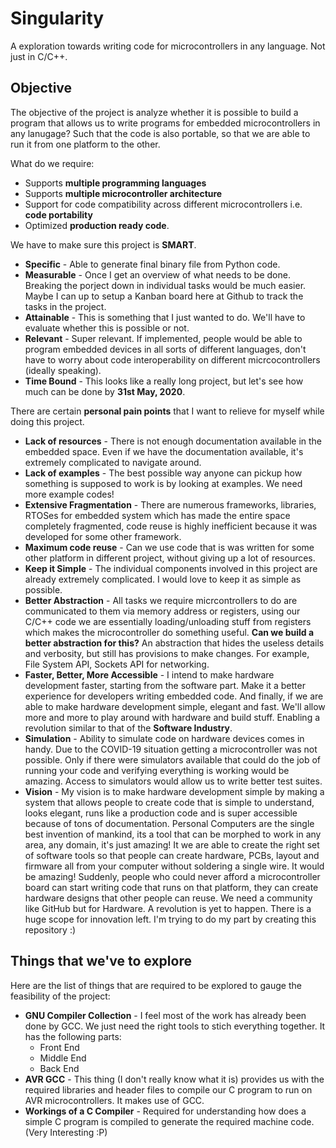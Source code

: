 # Singularity
A exploration towards writing code for microcontrollers in any language. Not just in C/C++.

## Objective
The objective of the project is analyze whether it is possible to build a program that allows us to write programs for embedded microcontrollers in any lanugage? Such that the code is also portable, so that we are able to run it from one platform to the other.

What do we require:
 - Supports **multiple programming languages**
 - Supports **multiple microcontroller architecture**
 - Support for code compatibility across different microcontrollers i.e. **code portability**
 - Optimized **production ready code**.

We have to make sure this project is **SMART**.
 - **Specific** - Able to generate final binary file from Python code.
 - **Measurable** - Once I get an overview of what needs to be done. Breaking the porject down in individual tasks would be much easier. Maybe I can up to setup a Kanban board  here at Github to track the tasks in the project.
 - **Attainable** - This is something that I just wanted to do. We'll have to evaluate whether this is possible or not.
 - **Relevant** - Super relevant. If implemented, people would be able to program embedded devices in all sorts of different languages, don't have to worry about code interoperability on different micrcocontrollers (ideally speaking).
 - **Time Bound** - This looks like a really long project, but let's see how much can be done by **31st May, 2020**.

There are certain **personal pain points** that I want to relieve for myself while doing this project.
 - **Lack of resources** - There is not enough documentation available in the embedded space. Even if we have the documentation available, it's extremely complicated to navigate around.
 - **Lack of examples** - The best possible way anyone can pickup how something is supposed to work is by looking at examples. We need more example codes!
 - **Extensive Fragmentation** - There are numerous frameworks, libraries, RTOSes for embedded system which has made the entire space completely fragmented, code reuse is highly inefficient because it was developed for some other framework.
 - **Maximum code reuse** - Can we use code that is was written for some other platform in different project, without giving up a lot of resources.
 - **Keep it Simple** - The individual components involved in this project are already extremely complicated. I would love to keep it as simple as possible.
 - **Better Abstraction** - All tasks we require micrcontrollers to do are communicated to them via memory address or registers, using our C/C++ code we are essentially loading/unloading stuff from registers which makes the microcontroller do something useful. **Can we build a better abstraction for this?** An abstraction that hides the useless details and verbosity, but still has provisions to make changes. For example, File System API, Sockets API for networking.
 - **Faster, Better, More Accessible** - I intend to make hardware development faster, starting from the software part. Make it a better experience for developers writing embedded code. And finally, if we are able to make hardware development simple, elegant and fast. We'll allow more and more to play around with hardware and build stuff. Enabling a revolution similar to that of the **Software Industry**.
 - **Simulation** - Ability to simulate code on hardware devices comes in handy. Due to the COVID-19 situation getting a  microcontroller was not possible. Only if there were simulators available that could do the job of running your code and verifying everything is working would be amazing. Access to simulators would allow us to write better test suites.
 - **Vision** - My vision is to make hardware development simple by making a system that allows people to create code that is simple to understand, looks elegant, runs like a production code and is super accessible because of tons of documentation. Personal Computers are the single best invention of mankind, its a tool that can be morphed to work in any area, any domain, it's just amazing! It we are able to create the right set of software tools so that people can create hardware, PCBs, layout and firmware all from your computer without soldering a single wire. It would be amazing! Suddenly, people who could never afford a microcontroller board can start writing code that runs on that platform, they can create hardware designs that other people can reuse. We need a community like GitHub but for Hardware. A revolution is yet to happen. There is a huge scope for innovation left. I'm trying to do my part by creating this repository :)

## Things that we've to explore
Here are the list of things that are required to be explored to gauge the feasibility of the project:

 - **GNU Compiler Collection** - I feel most of the work has already been done by GCC. We just need the right tools to stich everything together. It has the following parts:
	 - Front End
	 - Middle End
	 - Back End
 - **AVR GCC** - This thing (I don't really know what it is) provides us with the required libraries and header files to compile our C program to run on AVR microcontrollers. It makes use of GCC.
 - **Workings of a C Compiler** - Required for understanding how does a simple C program is compiled to generate the required machine code. (Very Interesting :P)

